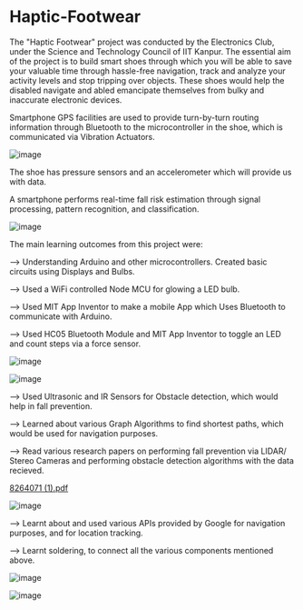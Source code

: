 # Haptic-Footwear
The "Haptic Footwear" project was conducted by the Electronics Club, under the Science and Technology Council of IIT Kanpur. The essential aim of the project is to build smart shoes through which you will be able to save your valuable time through hassle-free navigation, track and analyze your activity levels and stop tripping over objects. These shoes would help the disabled navigate and abled emancipate themselves from bulky and inaccurate electronic devices.

Smartphone GPS facilities are used to provide turn-by-turn routing information through Bluetooth to the microcontroller in the shoe, which is communicated via Vibration Actuators.

![image](https://user-images.githubusercontent.com/97837018/180019309-cd439e3b-34f3-402b-9a2e-2c5ed44fe0ac.png)

The shoe has pressure sensors and an accelerometer which will provide us with data.

A smartphone performs real-time fall risk estimation through signal processing, pattern recognition, and classification. 

![image](https://user-images.githubusercontent.com/97837018/180019054-eaa105e3-ed8d-464a-9d20-eea4fd864764.png)

The main learning outcomes from this project were:

--> Understanding Arduino and other microcontrollers. Created basic circuits using Displays and Bulbs.

--> Used a WiFi controlled Node MCU for glowing a LED bulb.

--> Used MIT App Inventor to make a mobile App which Uses Bluetooth to communicate with Arduino.

--> Used HC05 Bluetooth Module and MIT App Inventor to toggle an LED and count steps via a force sensor.

![image](https://user-images.githubusercontent.com/97837018/180020216-1b32721d-4505-4813-9361-b05705d02f15.png)

![image](https://user-images.githubusercontent.com/97837018/180021529-29c95290-92b2-4c46-aaf9-5319060c505c.png)

--> Used Ultrasonic and IR Sensors for Obstacle detection, which would help in fall prevention.

--> Learned about various Graph Algorithms to find shortest paths, which would be used for navigation purposes.

--> Read various research papers on performing fall prevention via LIDAR/ Stereo Cameras and performing obstacle detection algorithms with the data recieved.

[8264071 (1).pdf](https://github.com/himanshujindal20/Haptic-Footwear/files/9151532/8264071.1.pdf)

![image](https://user-images.githubusercontent.com/97837018/180020749-19d43cc5-2351-4a79-a8c3-2035b981cb16.png)

--> Learnt about and used various APIs provided by Google for navigation purposes, and for location tracking.

--> Learnt soldering, to connect all the various components mentioned above.

![image](https://user-images.githubusercontent.com/97837018/180019816-24ca0b36-7d8f-4ba4-b8ef-7ae6db967092.png)

![image](https://user-images.githubusercontent.com/97837018/180019875-91630966-2ecf-452e-ba8f-8f854552520e.png)




